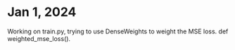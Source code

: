 # Jan 1, 2024
Working on train.py, trying to use DenseWeights to weight the MSE loss. def weighted_mse_loss().